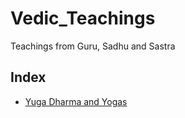 # Vedic_Teachings
Teachings from Guru, Sadhu and Sastra

## Index
- [Yuga Dharma and Yogas](Yuga_Dharma_and_Yogas.md)
